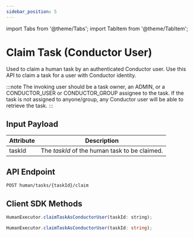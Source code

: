 ```yaml
---
sidebar_position: 5
---
```


import Tabs from '@theme/Tabs';
import TabItem from '@theme/TabItem';

# Claim Task (Conductor User)

Used to claim a human task by an authenticated Conductor user. Use this API to claim a task for a user with Conductor identity.

:::note
The invoking user should be a task owner, an ADMIN, or a CONDUCTOR_USER or CONDUCTOR_GROUP assignee to the task. If the task is not assigned to anyone/group, any Conductor user will be able to retrieve the task. 
:::

## Input Payload

| Attribute  | Description                                                |
|------------|------------------------------------------------------------| 
| taskId     | The *taskId* of the human task to be claimed. | 

## API Endpoint 

```
POST human/tasks/{taskId}/claim
```

## Client SDK Methods

<Tabs>
<TabItem value="JavaScript" label="JavaScript">

```javascript
HumanExecutor.claimTaskAsConductorUser(taskId: string);
```

</TabItem>
<TabItem value="Typescript" label="Typescript">

```typescript
HumanExecutor.claimTaskAsConductorUser(taskId: string);
```

</TabItem>
</Tabs>
